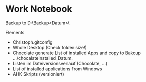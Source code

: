 Work Notebook
=============

Backup to D:\Backup\<Datum>\


Elements
- Christoph\.gitconfig
- Whole Desktop (Check folder size!)
- Chocolate generate List of installed Apps and copy to Bakcup ...\chocalateInstalled_Datum.
- Listen im Dateiversionsverlauf (Chocolate, ...)
- List of installed applications from Windows
- AHK Skripts (versioniert)